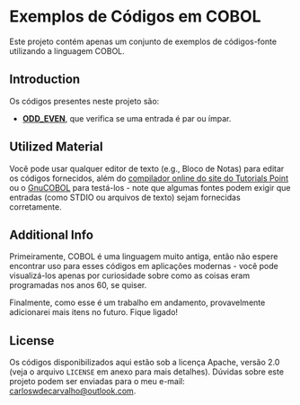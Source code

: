 # Exemplos de Códigos em COBOL

Este projeto contém apenas um conjunto de exemplos de códigos-fonte utilizando a linguagem COBOL.

## Introduction

Os códigos presentes neste projeto são:

- [**ODD_EVEN**](sources/ODD_EVEN.cobc), que verifica se uma entrada é par ou ímpar.

## Utilized Material

Você pode usar qualquer editor de texto (e.g., Bloco de Notas) para editar os códigos fornecidos, além do [compilador online do site do Tutorials Point](https://www.tutorialspoint.com/compile_cobol_online.php) ou o [GnuCOBOL]( https://open-cobol.sourceforge.io/) para testá-los - note que algumas fontes podem exigir que entradas (como STDIO ou arquivos de texto) sejam fornecidas corretamente.

## Additional Info

Primeiramente, COBOL é uma linguagem muito antiga, então não espere encontrar uso para esses códigos em aplicações modernas - você pode visualizá-los apenas por curiosidade sobre como as coisas eram programadas nos anos 60, se quiser.

Finalmente, como esse é um trabalho em andamento, provavelmente adicionarei mais itens no futuro. Fique ligado!

## License

Os códigos disponibilizados aqui estão sob a licença Apache, versão 2.0 (veja o arquivo `LICENSE` em anexo para mais detalhes). Dúvidas sobre este projeto podem ser enviadas para o meu e-mail: carloswdecarvalho@outlook.com.